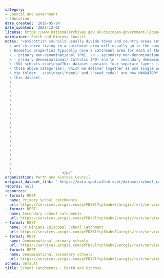 ```yaml
---
category:
- Council and Government
- Education
date_created: '2016-05-24'
date_updated: '2022-12-01'
license: https://www.nationalarchives.gov.uk/doc/open-government-licence/version/3/
maintainer: Perth and Kinross Council
notes: "<p>Scottish councils usually divide towns and country areas into catchments\
  \ and children living in a catchment area will usually go to the same local school.\
  \ Domestic properties typically have a catchment area for each of their local:\n\
  \ - primary non-denominational (PN), \n - secondary non-denominational (SN), \n\
  \ - primary denominational/ Catholic (PD) and \n - secondary denominational/ Catholic\
  \ (SN) schools.</p>\n<p>This dataset contains four separate layers (representing\
  \ those above categories), which we deliver together as one single web service or\
  \ zip folder.  </p>\n<p>\"name\" and \"seed_code\" are now MANDATORY fields for\
  \ this dataset.                                                                \
  \                                                                              \
  \                                                                              \
  \                                                                              \
  \                                                                              \
  \                                                                              \
  \                                                                              \
  \                                                                              \
  \                                                                              \
  \                                                                              \
  \                                                                              \
  \                                                                              \
  \                                                                              \
  \                                                                              \
  \                                                                              \
  \                                                                              \
  \                                                                              \
  \                                                                              \
  \                                                                              \
  \                                                                              \
  \                                                                              \
  \                       </p>"
organization: Perth and Kinross Council
original_dataset_link: ' https://data.spatialhub.scot/dataset/school_catchments-pk'
records: null
resources:
- format: REST
  name: Primary School catchments
  url: https://services.arcgis.com/pfFDYSlYcp7mabvZ/arcgis/rest/services/Primary_School_Catchments/FeatureServer/0/query?outFields=*&where=1%3D1
- format: REST
  name: Secondary school catchments
  url: https://services.arcgis.com/pfFDYSlYcp7mabvZ/arcgis/rest/services/Secondary_School_Catchments/FeatureServer/0/query?outFields=*&where=1%3D1
- format: REST
  name: St Ninians Episcopal School Catchment
  url: https://services.arcgis.com/pfFDYSlYcp7mabvZ/arcgis/rest/services/St_Ninians_Episcopal_School_Catchment/FeatureServer/0/query?outFields=*&where=1%3D1
- format: REST
  name: Denominational primary schools
  url: https://services.arcgis.com/pfFDYSlYcp7mabvZ/arcgis/rest/services/Roman_Catholic_Primary_School_Catchments/FeatureServer/0/query?outFields=*&where=1%3D1
- format: REST
  name: Denominational secondary schools
  url: https://services.arcgis.com/pfFDYSlYcp7mabvZ/arcgis/rest/services/Roman_Catholic_Secondary_School_Catchments/FeatureServer/0/query?outFields=*&where=1%3D1
schema: default
title: School Catchments - Perth and Kinross
---
```

